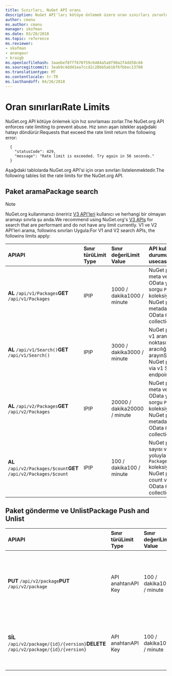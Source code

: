 ```yaml
---
title: Sınırları, NuGet API oranı
description: NuGet API'ları kötüye önlemek üzere oran sınırları zorunlu.
author: cmanu
ms.author: cmanu
manager: skofman
ms.date: 03/20/2018
ms.topic: reference
ms.reviewer:
- skofman
- anangaur
- kraigb
ms.openlocfilehash: 3aaebef8fff670759c6484a5a8f90a2f4dd58c66
ms.sourcegitcommit: 3eab9c4dd41ea7ccd2c28bb5ab16f6fbbec13708
ms.translationtype: MT
ms.contentlocale: tr-TR
ms.lasthandoff: 04/26/2018
---
```

# <a name="rate-limits"></a><span data-ttu-id="81935-103">Oran sınırları</span><span class="sxs-lookup"><span data-stu-id="81935-103">Rate Limits</span></span>

<span data-ttu-id="81935-104">NuGet.org API kötüye önlemek için hız sınırlaması zorlar.</span><span class="sxs-lookup"><span data-stu-id="81935-104">The NuGet.org API enforces rate limiting to prevent abuse.</span></span> <span data-ttu-id="81935-105">Hız sınırı aşan istekler aşağıdaki hatayı döndürür:</span><span class="sxs-lookup"><span data-stu-id="81935-105">Requests that exceed the rate limit return the following error:</span></span> 

  ~~~
    {
      "statusCode": 429,
      "message": "Rate limit is exceeded. Try again in 56 seconds."
    }
  ~~~

<span data-ttu-id="81935-106">Aşağıdaki tablolarda NuGet.org API'si için oran sınırları listelenmektedir.</span><span class="sxs-lookup"><span data-stu-id="81935-106">The following tables list the rate limits for the NuGet.org API.</span></span>

## <a name="package-search"></a><span data-ttu-id="81935-107">Paket arama</span><span class="sxs-lookup"><span data-stu-id="81935-107">Package search</span></span>

> [!Note]
> <span data-ttu-id="81935-108">NuGet.org kullanmanızı öneririz [V3 API'leri](https://docs.microsoft.com/nuget/api/search-query-service-resource) kullanıcı ve herhangi bir olmayan aramayı sınırla şu anda.</span><span class="sxs-lookup"><span data-stu-id="81935-108">We recommend using NuGet.org's [V3 APIs](https://docs.microsoft.com/nuget/api/search-query-service-resource) for search that are performant and do not have any limit currently.</span></span> <span data-ttu-id="81935-109">V1 ve V2 API'leri arama, followins sınırları Uygula:</span><span class="sxs-lookup"><span data-stu-id="81935-109">For V1 and V2 search APIs, the followins limits apply:</span></span>


| <span data-ttu-id="81935-110">API</span><span class="sxs-lookup"><span data-stu-id="81935-110">API</span></span> | <span data-ttu-id="81935-111">Sınır türü</span><span class="sxs-lookup"><span data-stu-id="81935-111">Limit Type</span></span> | <span data-ttu-id="81935-112">Sınır değeri</span><span class="sxs-lookup"><span data-stu-id="81935-112">Limit Value</span></span> | <span data-ttu-id="81935-113">API kullanım durumu</span><span class="sxs-lookup"><span data-stu-id="81935-113">API usecase</span></span> |
|:---|:---|:---|:---|
<span data-ttu-id="81935-114">**AL** `/api/v1/Packages`</span><span class="sxs-lookup"><span data-stu-id="81935-114">**GET** `/api/v1/Packages`</span></span> | <span data-ttu-id="81935-115">IP</span><span class="sxs-lookup"><span data-stu-id="81935-115">IP</span></span> | <span data-ttu-id="81935-116">1000 / dakika</span><span class="sxs-lookup"><span data-stu-id="81935-116">1000 / minute</span></span> | <span data-ttu-id="81935-117">NuGet paket meta verileri v1 OData yoluyla sorgu `Packages` koleksiyonu</span><span class="sxs-lookup"><span data-stu-id="81935-117">Query NuGet package metadata via v1 OData `Packages` collection</span></span> |
<span data-ttu-id="81935-118">**AL** `/api/v1/Search()`</span><span class="sxs-lookup"><span data-stu-id="81935-118">**GET** `/api/v1/Search()`</span></span> | <span data-ttu-id="81935-119">IP</span><span class="sxs-lookup"><span data-stu-id="81935-119">IP</span></span> | <span data-ttu-id="81935-120">3000 / dakika</span><span class="sxs-lookup"><span data-stu-id="81935-120">3000 / minute</span></span> | <span data-ttu-id="81935-121">NuGet paketlerini v1 arama uç noktası aracılığıyla arayın</span><span class="sxs-lookup"><span data-stu-id="81935-121">Search for NuGet packages via v1 Search endpoint</span></span> | 
<span data-ttu-id="81935-122">**AL** `/api/v2/Packages`</span><span class="sxs-lookup"><span data-stu-id="81935-122">**GET** `/api/v2/Packages`</span></span> | <span data-ttu-id="81935-123">IP</span><span class="sxs-lookup"><span data-stu-id="81935-123">IP</span></span> | <span data-ttu-id="81935-124">20000 / dakika</span><span class="sxs-lookup"><span data-stu-id="81935-124">20000 / minute</span></span> | <span data-ttu-id="81935-125">NuGet paket meta verileri v2 OData yoluyla sorgu `Packages` koleksiyonu</span><span class="sxs-lookup"><span data-stu-id="81935-125">Query NuGet package metadata via v2 OData `Packages` collection</span></span> | 
<span data-ttu-id="81935-126">**AL** `/api/v2/Packages/$count`</span><span class="sxs-lookup"><span data-stu-id="81935-126">**GET** `/api/v2/Packages/$count`</span></span> | <span data-ttu-id="81935-127">IP</span><span class="sxs-lookup"><span data-stu-id="81935-127">IP</span></span> | <span data-ttu-id="81935-128">100 / dakika</span><span class="sxs-lookup"><span data-stu-id="81935-128">100 / minute</span></span> | <span data-ttu-id="81935-129">NuGet paket sayısı v2 OData yoluyla sorgu `Packages` koleksiyonu</span><span class="sxs-lookup"><span data-stu-id="81935-129">Query NuGet package count via v2 OData `Packages` collection</span></span> | 

## <a name="package-push-and-unlist"></a><span data-ttu-id="81935-130">Paket gönderme ve Unlist</span><span class="sxs-lookup"><span data-stu-id="81935-130">Package Push and Unlist</span></span>

| <span data-ttu-id="81935-131">API</span><span class="sxs-lookup"><span data-stu-id="81935-131">API</span></span> | <span data-ttu-id="81935-132">Sınır türü</span><span class="sxs-lookup"><span data-stu-id="81935-132">Limit Type</span></span> | <span data-ttu-id="81935-133">Sınır değeri</span><span class="sxs-lookup"><span data-stu-id="81935-133">Limit Value</span></span> | <span data-ttu-id="81935-134">APU kullanım durumu</span><span class="sxs-lookup"><span data-stu-id="81935-134">APU usecase</span></span> | 
|:---|:---|:---|:--- |
<span data-ttu-id="81935-135">**PUT** `/api/v2/package`</span><span class="sxs-lookup"><span data-stu-id="81935-135">**PUT** `/api/v2/package`</span></span> | <span data-ttu-id="81935-136">API anahtarı</span><span class="sxs-lookup"><span data-stu-id="81935-136">API Key</span></span> | <span data-ttu-id="81935-137">100 / dakika</span><span class="sxs-lookup"><span data-stu-id="81935-137">100 / minute</span></span> | <span data-ttu-id="81935-138">V2 itme uç noktası aracılığıyla yeni bir NuGet paketi (sürüm) yükleme</span><span class="sxs-lookup"><span data-stu-id="81935-138">Upload a new NuGet package (version) via v2 push endpoint</span></span> 
<span data-ttu-id="81935-139">**SİL** `/api/v2/package/{id}/{version}`</span><span class="sxs-lookup"><span data-stu-id="81935-139">**DELETE** `/api/v2/package/{id}/{version}`</span></span> | <span data-ttu-id="81935-140">API anahtarı</span><span class="sxs-lookup"><span data-stu-id="81935-140">API Key</span></span> | <span data-ttu-id="81935-141">100 / dakika</span><span class="sxs-lookup"><span data-stu-id="81935-141">100 / minute</span></span> | <span data-ttu-id="81935-142">NuGet paketi (sürüm) v2 uç nokta üzerinden unlist</span><span class="sxs-lookup"><span data-stu-id="81935-142">Unlist a NuGet package (version) via v2 endpoint</span></span> 
